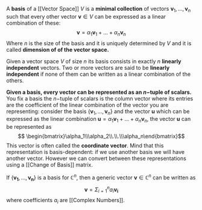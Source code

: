A **basis** of a [[Vector Space]] $V$ is a **minimal collection** of vectors $\mathbf{v}_1, \dots, \mathbf{v}_n$ such that every other vector $\mathbf{v} \in V$ can be expressed as a linear combination of these: 
$$\mathbf{v} = \alpha_1\mathbf{v}_1 + \dots + \alpha_n\mathbf{v}_n$$
Where $n$ is the size of the basis and it is uniquely determined by $V$ and it is called **dimension of of the vector space.**

Given a vector space $V$ of size $n$ its basis consists in exactly $n$ **linearly independent** vectors. 
Two or more vectors are said to be **linearly independent** if none of them can be written as a linear combination of the others.

**Given a basis, every vector can be represented as an $n-$tuple of scalars.**
You fix a basis the $n-$tuple of scalars is the column vector where its entries are the coefficient of the linear combination of the vector you are representing: consider the basis $\{\mathbf{v}_1, \dots, \mathbf{v}_n\}$ and the vector $\mathbf{u}$ which can be expressed as the linear combination $\mathbf{u} = \alpha_1\mathbf{v}_1 + \dots + \alpha_n\mathbf{v}_n$, the vector $\mathbf{u}$ can be represented as $$ \begin{bmatrix}\alpha_1\\\alpha_2\\.\\.\\\alpha_n\end{bmatrix}$$This vector is often called the **coordinate vector**.
Mind that this representation is basis-dependent: if we use another basis we will have another vector. 
However we can convert between these representations using a [[Change of Basis]] matrix.

If $\{\mathbf{v_1}, ..., \mathbf{v_n}\}$ is a basis for $\mathbb{C}^n$, then a generic vector $\mathbf{v}\in\mathbb{C}^n$ can be written as
$$
\mathbf{v} = \Sigma_{i=1}^{n} a_i\mathbf{v_i}
$$
where coefficients $a_i$ are [[Complex Numbers]]. 